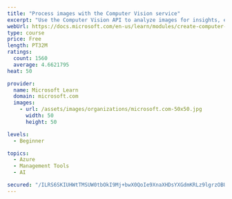 ```yaml
---
title: "Process images with the Computer Vision service"
excerpt: "Use the Computer Vision API to analyze images for insights, extract text from images, and generate high-quality thumbnails."
webUrl: https://docs.microsoft.com/en-us/learn/modules/create-computer-vision-service-to-classify-images/
type: course
price: Free
length: PT32M
ratings:
  count: 1560
  average: 4.6621795
heat: 50

provider:
  name: Microsoft Learn
  domain: microsoft.com
  images:
    - url: /assets/images/organizations/microsoft.com-50x50.jpg
      width: 50
      height: 50

levels:
  - Beginner

topics:
  - Azure
  - Management Tools
  - AI

secured: "/ILRS6SKIUHWtTMSUW0tbOkI9Mj+bwX0QoIe9XnaXHDsYXGdmKRLz9lgrzOBUzF5VFsvsGSBI12WDkOjk3zAJbB2a7yrcQCnw7BlZ4ioWiCn7hec7wH46sWIz47rP+OEktvqKw/8MVq2VaBlstA4IbUfGUJiM7IeujoTIoCYe1e6K3ZXVUUuSaeGw9cZnLLhq7C5Vada/3dv4465XgMy7qoi9p7nLEvPPEa7hOHa4bWoLIk3ewwwbwc4d16W15OhwRG0TTILnMhPvC6A4qy4kn+NskLYvPj0B5zp9NdeT++Fp9LKh6E2NlT0Zb1CLNkEHxWMbwRqEFm8NW3XyFOf/sbmfEToyHw2agoYTDFP+MPHR9A9xiJpNbu1/a5txpiHptw824C+w5yDFU/cobd0MDgXPAiIELMi2QDTHnWEGHY=;fUM6pMkGEk+DRgw6MSpfbA=="
---
```


